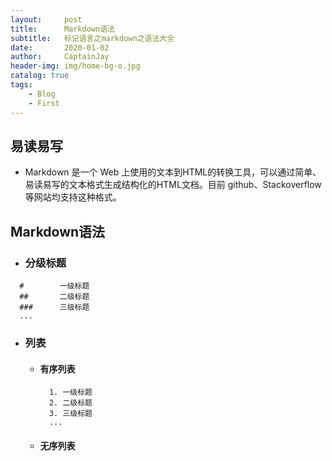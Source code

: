 ```yaml
---
layout:     post
title:      Markdown语法
subtitle:   标记语言之markdown之语法大全
date:       2020-01-02
author:     CaptainJay
header-img: img/home-bg-o.jpg
catalog: true
tags:
    - Blog
    - First
---
```


## 易读易写
  * Markdown 是一个 Web 上使用的文本到HTML的转换工具，可以通过简单、易读易写的文本格式生成结构化的HTML文档。目前 github、Stackoverflow 等网站均支持这种格式。

## Markdown语法
 * ### 分级标题
  ```
    #        一级标题
    ##       二级标题
    ###      三级标题
    ...
  ```
  * ### 列表
    * #### 有序列表
      ```
        1. 一级标题
        2. 二级标题
        3. 三级标题
        ...
      ```

        
    * #### 无序列表
    
